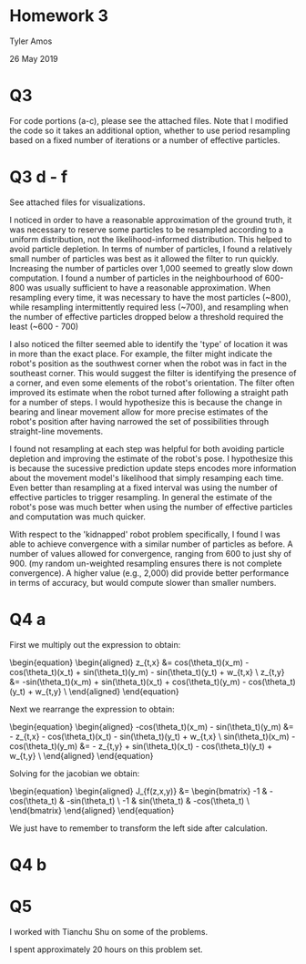 # Homework 3

Tyler Amos

26 May 2019


# Q3

For code portions (a-c), please see the attached files. Note that I modified the code so it takes an additional option, whether to use period resampling based on a fixed number of iterations or a number of effective particles. 


# Q3 d - f 

See attached files for visualizations.

I noticed in order to have a reasonable approximation of the ground truth, it was necessary to reserve some particles to be resampled according to a uniform distribution, not the likelihood-informed distribution. This helped to avoid particle depletion. In terms of number of particles, I found a relatively small number of particles was best as it allowed the filter to run quickly. Increasing the number of particles over 1,000 seemed to greatly slow down computation. I found a number of particles in the neighbourhood of 600-800 was usually sufficient to have a reasonable approximation. When resampling every time, it was necessary to have the most particles (~800), while resampling intermittently required less (~700), and resampling when the number of effective particles dropped below a threshold required the least (~600 - 700)

I also noticed the filter seemed able to identify the 'type' of location it was in more than the exact place. For example, the filter might indicate the robot's position as the southwest corner when the robot was in fact in the southeast corner. This would suggest the filter is identifying the presence of a corner, and even some elements of the robot's orientation. The filter often improved its estimate when the robot turned after following a straight path for a number of steps. I would hypothesize this is because the change in bearing and linear movement allow for more precise estimates of the robot's position after having narrowed the set of possibilities through straight-line movements. 

I found not resampling at each step was helpful for both avoiding particle depletion and improving the estimate of the robot's pose. I hypothesize this is because the sucessive prediction update steps encodes more information about the movement model's likelihood that simply resamping each time. Even better than resampling at a fixed interval was using the number of effective particles to trigger resampling. In general the estimate of the robot's pose was much better when using the number of effective particles and computation was much quicker. 

With respect to the 'kidnapped' robot problem specifically, I found I was able to achieve convergence with a similar number of particles as before. A number of values allowed for convergence, ranging from 600 to just shy of 900. (my random un-weighted resampling ensures there is not complete convergence). A higher value (e.g., 2,000) did provide better performance in terms of accuracy, but would compute slower than smaller numbers. 


# Q4 a

First we multiply out the expression to obtain:

\begin{equation}
\begin{aligned}
z_{t,x} &= cos(\theta_t)(x_m) - cos(\theta_t)(x_t) + sin(\theta_t)(y_m) - sin(\theta_t)(y_t) + w_{t,x} \\
z_{t,y} &= -sin(\theta_t)(x_m) + sin(\theta_t)(x_t) + cos(\theta_t)(y_m) - cos(\theta_t)(y_t) + w_{t,y}  \\
\end{aligned}
\end{equation}

Next we rearrange the expression to obtain:


\begin{equation}
\begin{aligned}
-cos(\theta_t)(x_m) - sin(\theta_t)(y_m)  &= - z_{t,x} - cos(\theta_t)(x_t) - sin(\theta_t)(y_t) + w_{t,x} \\
sin(\theta_t)(x_m) - cos(\theta_t)(y_m) &= - z_{t,y} + sin(\theta_t)(x_t) - cos(\theta_t)(y_t) + w_{t,y}  \\
\end{aligned}
\end{equation}

Solving for the jacobian we obtain:

\begin{equation}
\begin{aligned}
 J_{f(z,x,y)} &= \begin{bmatrix}
  -1 & -cos(\theta_t) & -sin(\theta_t) \\
 -1 & sin(\theta_t) & -cos(\theta_t) \\
\end{bmatrix}
\end{aligned}
\end{equation}

We just have to remember to transform the left side after calculation. 


# Q4 b




# Q5 

I worked with Tianchu Shu on some of the problems. 


I spent approximately 20 hours on this problem set. 

